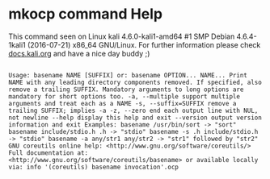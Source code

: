 # mkocp command Help
 
 This command seen on Linux kali 4.6.0-kali1-amd64 #1 SMP Debian 4.6.4-1kali1 (2016-07-21) x86_64 GNU/Linux. For further information please check [docs.kali.org](docs.kali.org) and have a nice day buddy ;) 

~~~

Usage: basename NAME [SUFFIX] or: basename OPTION... NAME... Print NAME with any leading directory components removed. If specified, also remove a trailing SUFFIX. Mandatory arguments to long options are mandatory for short options too. -a, --multiple support multiple arguments and treat each as a NAME -s, --suffix=SUFFIX remove a trailing SUFFIX; implies -a -z, --zero end each output line with NUL, not newline --help display this help and exit --version output version information and exit Examples: basename /usr/bin/sort -> "sort" basename include/stdio.h .h -> "stdio" basename -s .h include/stdio.h -> "stdio" basename -a any/str1 any/str2 -> "str1" followed by "str2" GNU coreutils online help: <http://www.gnu.org/software/coreutils/> Full documentation at: <http://www.gnu.org/software/coreutils/basename> or available locally via: info '(coreutils) basename invocation'.ocp

~~~
